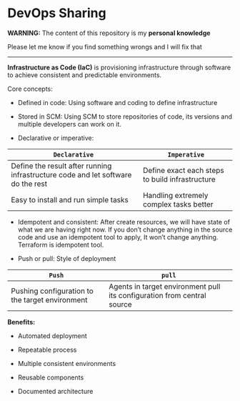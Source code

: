 # DevOps Sharing

**WARNING:** The content of this repository is my **personal knowledge**

Please let me know if you find something wrongs and I will fix that

---

**Infrastructure as Code (IaC)** is provisioning infrastructure through software to achieve consistent and predictable environments. 

Core concepts:

* Defined in code: Using software and coding to define infrastructure

* Stored in SCM: Using SCM to store repositories of code, its versions and multiple developers can work on it.

* Declarative or imperative:

|`Declarative`|`Imperative`|
|-|-|
|Define the result after running infrastructure code and let software do the rest|Define exact each steps to build infrastructure|
|Easy to install and run simple tasks|Handling extremely complex tasks better|

* Idempotent and consistent: After create resources, we will have state of what we are having right now. If you don’t change anything in the source code and use an idempotent tool to apply, It won’t change anything. Terraform is idempotent tool. 

* Push or pull: Style of deployment 

|`Push`|`pull`|
|-|-|
| Pushing configuration to the target environment|Agents in target environment pull its configuration from central source|

**Benefits:**

* Automated deployment

* Repeatable process

* Multiple consistent environments

* Reusable components

* Documented architecture